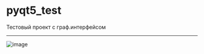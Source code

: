 # pyqt5_test
Тестовый проект с граф.интерфейсом  
***
![image](https://user-images.githubusercontent.com/40400854/168813742-9a8a7438-4721-4b9b-a336-d7db418fa69a.png)
